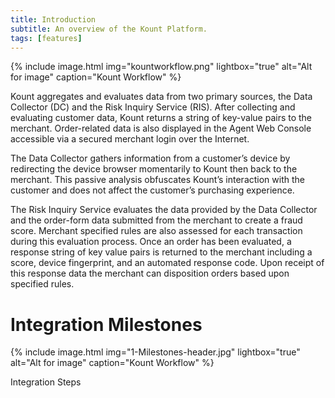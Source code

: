 ```yaml
---
title: Introduction 
subtitle: An overview of the Kount Platform.
tags: [features]
---
```


{% include image.html img="kountworkflow.png" lightbox="true" alt="Alt for image" caption="Kount Workflow" %}

Kount aggregates and evaluates data from two primary sources, the Data Collector (DC) and the Risk Inquiry Service (RIS). After collecting and evaluating customer data, Kount returns a string of key-value pairs to the merchant. Order-related data is also displayed in the Agent Web Console accessible via a secured merchant login over the Internet.

The Data Collector gathers information from a customer’s device by redirecting the device browser momentarily to Kount then back to the merchant. This passive analysis obfuscates Kount’s interaction with the customer and does not affect the customer’s purchasing experience.

The Risk Inquiry Service evaluates the data provided by the Data Collector and the order-form data submitted from the merchant to create a fraud score. Merchant specified rules are also assessed for each transaction during this evaluation process. Once an order has been evaluated, a response string of key value pairs is returned to the merchant including a score, device fingerprint, and an automated response code. Upon receipt of this response data the merchant can disposition orders based upon specified rules.

# Integration Milestones

{% include image.html img="1-Milestones-header.jpg" lightbox="true" alt="Alt for image" caption="Kount Workflow" %}

<div class="uk-h3">Integration Steps</div>
<div class="uk-child-width-1-5@m" uk-grid uk-lightbox="animation: slide">
    <div>
        <a class="uk-inline" href="/uploads/slideshow-1/Milestone-body-1.jpg" data-caption="Caption 1">
            <img src="/uploads/Milestone-body-1-button.png" alt="">
        </a>
    </div>
    <div>
        <a class="uk-inline" href="/uploads/slideshow-1/Milestone-body-2.jpg" data-caption="Caption 2">
            <img src="/uploads/Milestone-body-2-button.png" alt="">
        </a>
    </div>
    <div>
        <a class="uk-inline" href="/uploads/slideshow-1/Milestone-body-3.jpg" data-caption="Caption 2">
            <img src="/uploads/Milestone-body-3-button.png" alt="">
        </a>
    </div>
    <div>
        <a class="uk-inline" href="/uploads/slideshow-1/Milestone-body-4.jpg" data-caption="Caption 2">
            <img src="/uploads/Milestone-body-4-button.png" alt="">
        </a>
    </div>
    <div>
        <a class="uk-inline" href="/uploads/slideshow-1/Milestone-body-5.jpg" data-caption="Caption 3">
            <img src="/uploads/Milestone-body-5-button.png" alt="">
        </a>
    </div>
</div>
